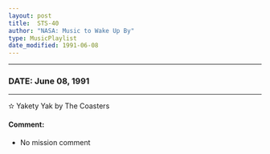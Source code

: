 ```yaml
---
layout: post
title:  STS-40
author: "NASA: Music to Wake Up By"
type: MusicPlaylist
date_modified: 1991-06-08
---
```


----
### DATE: June 08, 1991
----
✫ Yakety Yak by The Coasters

#### Comment:
* No mission comment

